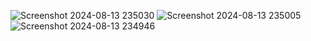 ![Screenshot 2024-08-13 235030](https://github.com/user-attachments/assets/a765dd09-1852-4804-b38f-680fced1c559)
![Screenshot 2024-08-13 235005](https://github.com/user-attachments/assets/548e564c-d22c-4480-8907-329a69951843)
![Screenshot 2024-08-13 234946](https://github.com/user-attachments/assets/a8cbeb63-79a3-4752-9954-d7132dfffd4f)
